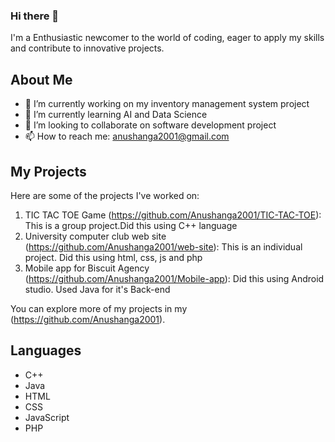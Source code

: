### Hi there 👋
I'm a Enthusiastic newcomer to the world of coding, eager to apply my skills and contribute to innovative projects.

## About Me

- 🔭 I’m currently working on my inventory management system project
- 🌱 I’m currently learning AI and Data Science
- 👯 I’m looking to collaborate on software development project
- 📫 How to reach me: anushanga2001@gmail.com  

## My Projects

Here are some of the projects I've worked on:

1. TIC TAC TOE Game (https://github.com/Anushanga2001/TIC-TAC-TOE): This is a group project.Did this using C++ language
2. University computer club web site (https://github.com/Anushanga2001/web-site): This is an individual project. Did this using html, css, js and php
3. Mobile app for Biscuit Agency (https://github.com/Anushanga2001/Mobile-app): Did this using Android studio. Used Java for it's Back-end
   
You can explore more of my projects in my (https://github.com/Anushanga2001).

## Languages 
- C++
- Java
- HTML
- CSS
- JavaScript
- PHP
